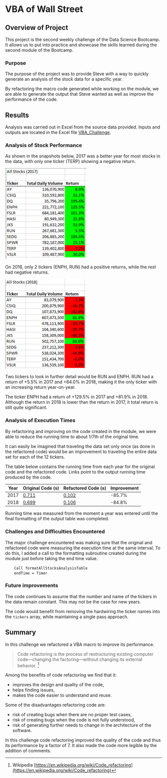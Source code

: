 # VBA of Wall Street

## Overview of Project
This project is the second weekly challenge of the Data Science Bootcamp. It allows us to put into practice and showcase the skills learned during the second module of the Bootcamp.

### Purpose
The purpose of the project was to provide Steve with a way to quickly generate an analysis of the stock data for a specific year.

By refactoring the macro code generated while working on the module, we are able to generate the output that Steve wanted as well as improve the performance of the code.

## Results
Analysis was carried out in Excel from the source data provided.  Inputs and outputs are located in the Excel file [VBA_Challenge](VBA_Challenge.xlsm).

### Analysis of Stock Performance
As shown in the snapshots below, 2017 was a better year for most stocks in the data, with only one ticker (TERP) showing a negative return.

![All Stocks 2017](/resources/All_Stocks_2017.png)

On 2018, only 2 tickers (ENPH, RUN) had a positive returns, while the rest had negative returns.

![All Stocks 2018](/resources/All_Stocks_2018.png)

Two tickers to look in further detail would be RUN and ENPH.  RUN had a return of +5.5% in 2017 and +84.0% in 2018, making it the only ticker with an increasing return year-on-year.

The ticker ENPH had a return of +129.5% in 2017 and +81.9% in 2018.  Although the return in 2018 is lower than the return in 2017, it total return is still quite significant.

### Analysis of Execution Times
By refactoring and improving on the code created in the module, we were able to reduce the running time to about 1/7th of the original time.

It can easily be imagined that traveling the data set only once (as done in the refactored code) would be an improvement to traveling the entire data set for each of the 12 tickers.

The table below contains the running time from each year for the original code and the refactored code.  Links point to the output running time produced by the code.

| Year | Original Code (s) | Refactored Code (s) | Improvement |
| -----| --------------| --------------- | ------------|
| 2017 | [0.711](resources/Original_code_2017.png) | [0.102](resources/VBA_Challenge_2017.png) | -85.7% |
| 2018 | [0.699](resources/Original_code_2018.png) | [0.106](resources/VBA_Challenge_2017.png) | -84.8% |

Running time was measured from the moment a year was entered until the final formatting of the output table was completed.

### Challenges and Difficulties Encountered
The major challenge encountered was making sure that the original and refactored code were measuring the execution time at the same interval. To do this, I added a call to the formatting subroutine created during the module just before taking the end time value.
```
    Call formatAllStocksAnalysisTable
    endTime = Timer
```

### Future improvements
The code continues to assume that the number and name of the tickers in the data remain constant.  This may not be the case for new years.

The code would benefit from removing the hardwiring the ticker names into the `tickers` array, while maintaining a single pass approach.

## Summary
In this challenge we refactored a VBA macro to improve its performance. 

> Code refactoring is the process of restructuring existing computer code—changing the factoring—without changing its external behavior. [^1]

Among the benefits of code refactoring we find that it:
- improves the design and quality of the code,
- helps finding issues,
- makes the code easier to understand and reuse.

Some of the disadvantages refactoring code are:
- risk of creating bugs when there are no proper test cases,
- risk of creating bugs when the code is not fully understood,
- risk of generating further needs to change in the architecture of the software.

In this challenge code refactoring improved the quality of the code and thus its performance by a factor of 7. It also made the code more legible by the addition of comments.


[^1]: Wikipedia [https://en.wikipedia.org/wiki/Code_refactoring](https://en.wikipedia.org/wiki/Code_refactoring)
